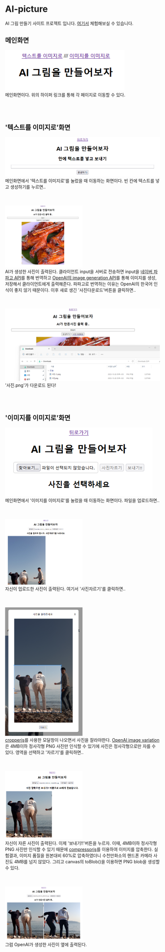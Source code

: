 # AI-picture
AI 그림 만들기 사이트 프로젝트 입니다.
[여기서](https://aipic.hanwool.dev) 체험해보실 수 있습니다.

## 메인화면
![index](readme_images/index.PNG)<br>
메인화면이다. 위의 하이퍼 링크를 통해 각 페이지로 이동할 수 있다.<br><br><br><br>

## '텍스트를 이미지로'화면
![text2img](readme_images/text2img.PNG)<br>
메인화면에서 '텍스트를 이미지로'를 눌렀을 때 이동하는 화면이다. 빈 칸에 텍스트를 넣고 생성하기를 누르면..<br><br><br><br>
<img src="readme_images/text2img_result.PNG" width='50%' height='50%'><br>
AI가 생성한 사진이 출력된다. 클라이언트 input을 서버로 전송하면 input을 [네이버 파파고 API](https://developers.naver.com/docs/papago/papago-nmt-overview.md)를 통해 번역하고 [OpenAI의 image generation API](https://beta.openai.com/docs/api-reference/images/create)를 통해 이미지를 생성, 저장해서 클라이언트에게 출력해준다. 파파고로 번역하는 이유는 OpenAI의 한국어 인식이 좋지 않기 때문이다. 이후 새로 생긴 '사진다운로드'버튼을 클릭하면..<br><br><br><br>
![text2img_download](readme_images/text2img_download.PNG)<br>
'사진.png'가 다운로드 된다!<br><br><br><br>

## '이미지를 이미지로'화면
![img2img](readme_images/img2img.PNG)<br>
메인화면에서 '이미지를 이미지로'를 눌렀을 때 이동하는 화면이다. 파일을 업로드하면..<br><br><br><br>
<img src="readme_images/img2img_upload.PNG" width='50%' height='50%'><br>
자신이 업로드한 사진이 출력된다. 여기서 '사진자르기'를 클릭하면..<br><br><br><br>
<img src="readme_images/img2img_modal.PNG" width='50%' height='50%'><br>
[cropperjs](https://github.com/fengyuanchen/cropperjs)를 사용한 모달창이 나오면서 사진을 잘라야한다. [OpenAI image variation](https://beta.openai.com/docs/api-reference/images/create-variation)은 4MB이하 정사각형 PNG 사진만 인식할 수 있기에 사진은 정사각형으로만 자를 수 있다. 영역을 선택하고 '자르기'를 클릭하면..<br><br><br><br>
<img src="readme_images/img2img_cropped.PNG" width='50%' height='50%'><br>
자신이 자른 사진이 출력된다. 이제 '보내기!!'버튼을 누르자. 이때, 4MB이하 정사각형 PNG 사진만 인식할 수 있기 때문에 [compressorjs](https://github.com/fengyuanchen/compressorjs)를 이용하여 이미지를 압축한다. 실험결과, 이미지 품질을 원본대비 60%로 압축하였더니 수천만화소의 핸드폰 카메라 사진도 4MB를 넘지 않았다. 그리고 canvas의 toBlob()을 이용하면 PNG blob을 생성할 수 있다.<br><br><br><br>
<img src="readme_images/img2img_result.PNG" width='50%' height='50%'><br>
그럼 OpenAI가 생성한 사진이 옆에 출력된다.
